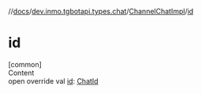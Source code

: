 //[docs](../../../index.md)/[dev.inmo.tgbotapi.types.chat](../index.md)/[ChannelChatImpl](index.md)/[id](id.md)



# id  
[common]  
Content  
open override val [id](id.md): [ChatId](../../dev.inmo.tgbotapi.types/-chat-id/index.md)  



